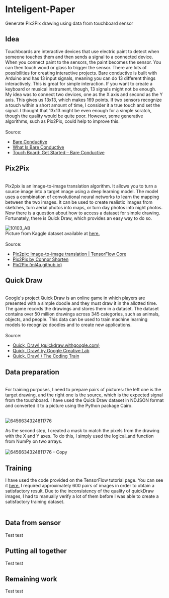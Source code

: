 # Inteligent-Paper
Generate Pix2Pix drawing using data from touchboard sensor
<h2> Idea </h2>
Touchboards are interactive devices that use electric paint to detect when someone touches them and then sends a signal to a connected device. When you connect paint to the sensors, the paint becomes the sensor. You can then touch wood or glass to trigger the sensor. There are lots of possibilities for creating interactive projects. Bare conductive is built with Arduino and has 13 input signals, meaning you can do 13 different things interactively. This is great for simple interaction. If you want to create a keyboard or musical instrument, though, 13 signals might not be enough. My idea was to connect two devices, one as the X axis and second as the Y axis. This gives us 13x13, which makes 169 points. If two sensors recognize a touch within a short amount of time, I consider it a true touch and set the signal. I thought that 13x13 might be even enough for a simple scratch, though the quality would be quite poor. However, some generative algorithms, such as Pix2Pix, could help to improve this.<br>
<br>
Source:<br>
<ul>
  <li> <a href="https://www.bareconductive.com/"> Bare Conductive</a></li>
  <li>  <a href="https://www.bareconductive.com/pages/what-is-bare-conductive">What Is Bare Conductive</a></li>
  <li>  <a href="https://www.bareconductive.com/pages/touch-board-get-started">Touch Board: Get Started – Bare Conductive</a></li>
</ul>  
<h2> Pix2Pix </h2>
<br>
Pix2pix is an image-to-image translation algorithm. It allows you to turn a source image into a target image using a deep learning model. The model uses a combination of convolutional neural networks to learn the mapping between the two images. It can be used to create realistic images from sketches, turn aerial photos into maps, or turn day photos into night photos. Now there is a question about how to access a dataset for simple drawing. Fortunately, there is Quick Draw, which provides an easy way to do so.<br>

![10103_AB](https://user-images.githubusercontent.com/40691316/215875303-5ba19288-9ca5-444a-b393-819a0291b6aa.jpg)
<br>
Picture from Kaggle dataset available at <a href="https://www.kaggle.com/datasets/vikramtiwari/pix2pix-dataset">here.</a> <br>
<br>
Source:
<ul>
  <li> <a href="https://www.tensorflow.org/tutorials/generative/pix2pix">Pix2pix: Image-to-image translation | TensorFlow Core</a></li>
  <li>  <a href="https://towardsdatascience.com/pix2pix-869c17900998">Pix2Pix by Connor Shorten </a></li>
  <li>  <a href="https://ml4a.github.io/guides/Pix2Pix/">Pix2Pix (ml4a.github.io)</a></li>
</ul>  
<h2> Quick Draw </h2>
<br>
Google's project Quick Draw is an online game in which players are presented with a simple doodle and they must draw it in the allotted time. The game records the drawings and stores them in a dataset. The dataset contains over 50 million drawings across 345 categories, such as animals, objects, and people. This data can be used to train machine learning models to recognize doodles and to create new applications.<br>
<br>
Source:<br>
<ul>
  <li> <a href="https://quickdraw.withgoogle.com/">Quick, Draw! (quickdraw.withgoogle.com)</a></li>
  <li>  <a href="https://experiments.withgoogle.com/quick-draw">Quick, Draw! by Google Creative Lab</a></li>
  <li>  <a href="https://thecodingtrain.com/challenges/122-quick-draw">Quick, Draw! / The Coding Train</a></li>
</ul>  
<h2> Data preparation </h2>
<br>
For training purposes, I need to prepare pairs of pictures: the left one is the target drawing, and the right one is the source, which is the expected signal from the touchboard. I have used the Quick Draw dataset in NDJSON format and converted it to a picture using the Python package Cairo.<br>
<br>

![6456634324811776](https://user-images.githubusercontent.com/40691316/215863505-edfd764a-0e36-47d9-9091-1deb0f0471b8.jpg)

As the second step, I created a mask to match the pixels from the drawing with the X and Y axes. To do this, I simply used the logical_and function from NumPy on two arrays.<br>
<br>
![6456634324811776 - Copy](https://user-images.githubusercontent.com/40691316/215863552-c89f43ba-f5dd-45a8-b6d7-2d42690065f1.jpg)
<h2> Training </h2>
I have used the code provided on the TensorFlow tutorial page. You can see it <a href="https://www.tensorflow.org/tutorials/generative/pix2pix">here.</a> I required approximately 600 pairs of images in order to obtain a satisfactory result. Due to the inconsistency of the quality of quickDraw images, I had to manually verify a lot of them before I was able to create a satisfactory training dataset.<br>
<br>
<h2> Data from sensor </h2>
Test test
<h2> Putting all together </h2>
Test test
<h2> Remaining work </h2>
Test test
